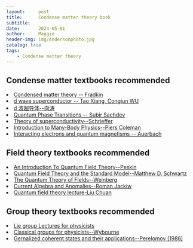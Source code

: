 ```yaml
---
layout:     post
title:      Condense matter theory book
subtitle:   
date:       2024-05-01
author:     Maggie
header-img: img/Andersonphoto.jpg
catalog: true
tags:
    - Condense matter theory
---
```



## Condense matter textbooks recommended 

<li><a href="https://www.cambridge.org/core/books/field-theories-of-condensed-matter-physics/EABECB65A0F4F9289B2737A6DD3E6C0D"> 
Condensed matter theory -- Fradkin
</a></li>


<li><a href="https://maggiexheuw.github.io/pdf/tao.pdf">
d wave superconductor -- Tao Xiang, Congjun WU 
</a></li>

<li><a href="https://maggiexheuw.github.io/pdf/tao2.pdf">
d 波超导体--向涛
</a></li>



<li><a href="https://www.cambridge.org/core/books/quantum-phase-transitions/33C1C81500346005E54C1DE4223E5562"> 
Quantum Phase Transitions -- Subir Sachdev
</a></li>


<li>
<a href="https://maggiexheuw.github.io/pdf/schrieffer.pdf">
Theory of superconductivity--Schrieffer 
</a></li>


<li>
<a href="https://www.cambridge.org/core/books/introduction-to-manybody-physics/B7598FC1FCEE0285F5EC767E835854C8">
Introduction to Many-Body Physics--Piers Coleman
</a></li>


<li><a href="https://maggiexheuw.github.io/pdf/auerbach.pdf">
Interacting electrons and quantum magnetisms -- Auerbach
</a></li>



## Field theory textbooks recommended 

<li>
<a href="https://www.taylorfrancis.com/books/mono/10.1201/9780429503559/introduction-quantum-field-theory-michael-peskin">
An Introduction To Quantum Field Theory--Peskin
</a></li>


<li>
<a href="https://maggiexheuw.github.io/pdf/Quantum Field Theory and the Standard Model (Schwartz M.D.) (Z-Library).pdf">
Quantum Field Theory and the Standard Model--Matthew D. Schwartz
</a></li>


<li>
<a href="https://www.cambridge.org/core/books/quantum-theory-of-fields/22986119910BF6A2EFE42684801A3BDF">
The Quantum Theory of Fields--Weinberg
</a></li>


<li>
<a href="https://www.worldscientific.com/worldscibooks/10.1142/0131#t=aboutBook">
Current Algebra and Anomalies--Roman Jackiw
</a></li>



<li>
<a href="https://maggiexheuw.github.io/pdf/lectureqft.pdf">
Quantum field theory lecture-Liu Chuan
</a></li>



## Group theory textbooks recommended 

<li>
<a href="https://maggiexheuw.github.io/pdf/(Lecture Notes in Physics) Francesco Iachello - Lie Algebras and Applications-Springer (2010).pdf">
Lie group Lectures for physicists
</a></li>


<li>
<a href="https://maggiexheuw.github.io/pdf/Brian G. Wybourne - Classical Groups for Physicists-John Wiley & Sons Inc (1974).djvu">
Classical groups for physicists--Wybourne
</a></li>

<li>
<a href="https://maggiexheuw.github.io/pdf/Pero.pdf">
Gernalized coherent states and their applications--Perelomov (1986)  
</a></li>







